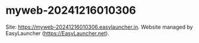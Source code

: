 # myweb-20241216010306
Site: https://myweb-20241216010306.easylauncher.in. Website managed by EasyLauncher (https://EasyLauncher.net).
